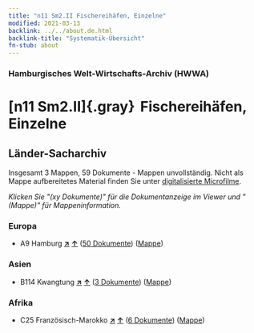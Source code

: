 ```yaml
---
title: "n11 Sm2.II Fischereihäfen, Einzelne"
modified: 2021-03-13
backlink: ../../about.de.html
backlink-title: "Systematik-Übersicht"
fn-stub: about
---
```


### Hamburgisches Welt-Wirtschafts-Archiv (HWWA)

# [n11 Sm2.II]{.gray}&#8201; Fischereihäfen, Einzelne&#160; 







## Länder-Sacharchiv




Insgesamt 3 Mappen, 59 Dokumente - Mappen unvollständig.
Nicht als Mappe aufbereitetes Material finden Sie unter [digitalisierte Microfilme](/film/h1_sh.de.html).

_Klicken Sie "(xy Dokumente)" für die Dokumentanzeige im Viewer und "(Mappe)" für Mappeninformation._




### Europa

- A9 Hamburg [**&nearr;**](../../../geo/i/140905/about.de.html "Hamburg (alle Mappen)") [**&uarr;**](../../../geo/about.de.html#A9 "Ländersystematik") (<a href="https://pm20.zbw.eu/iiifview/folder/sh/140905,145079" title="über: Hamburg : Fischereihäfen, Einzelne" target="_blank">50 Dokumente</a>) ([Mappe](../../../../folder/sh/1409xx/140905/1450xx/145079/about.de.html))

### Asien

- B114 Kwangtung [**&nearr;**](../../../geo/i/141275/about.de.html "Kwangtung (alle Mappen)") [**&uarr;**](../../../geo/about.de.html#B114 "Ländersystematik") (<a href="https://pm20.zbw.eu/iiifview/folder/sh/141275,145079" title="über: Kwangtung : Fischereihäfen, Einzelne" target="_blank">3 Dokumente</a>) ([Mappe](../../../../folder/sh/1412xx/141275/1450xx/145079/about.de.html))

### Afrika

- C25 Französisch-Marokko [**&nearr;**](../../../geo/i/141358/about.de.html "Französisch-Marokko (alle Mappen)") [**&uarr;**](../../../geo/about.de.html#C25 "Ländersystematik") (<a href="https://pm20.zbw.eu/iiifview/folder/sh/141358,145079" title="über: Französisch-Marokko : Fischereihäfen, Einzelne" target="_blank">6 Dokumente</a>) ([Mappe](../../../../folder/sh/1413xx/141358/1450xx/145079/about.de.html))








